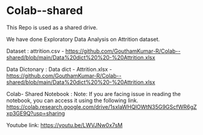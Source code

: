 # Colab--shared

This Repo is used as a shared drive.

We have done Exploratory Data Analysis on Attrition dataset.

Dataset : attrition.csv - https://github.com/GouthamKumar-R/Colab--shared/blob/main/Data%20dict%20%20-%20Attrition.xlsx

Data Dictonary : Data dict  - Attrition.xlsx - https://github.com/GouthamKumar-R/Colab--shared/blob/main/Data%20dict%20%20-%20Attrition.xlsx

Colab- Shared Notebook :
Note: If you are facing issue in reading the notebook, you can access it using the following link.
https://colab.research.google.com/drive/1sxlaWHQlOWtN35G9GScfWR6gZxp3GE9Q?usp=sharing

Youtube link: https://youtu.be/LWVJNw0x7sM
